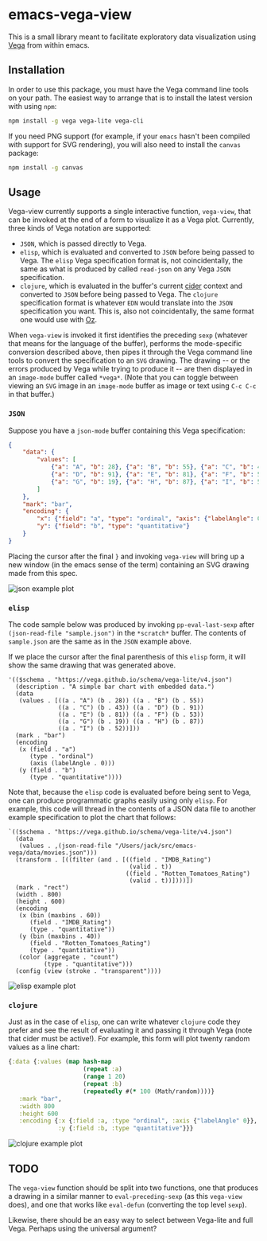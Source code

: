 # emacs-vega-view

This is a small library meant to facilitate exploratory data
visualization using [Vega](https://vega.github.io/vega/) from within
emacs.

## Installation

In order to use this package, you must have the Vega command line
tools on your path. The easiest way to arrange that is to install the
latest version with using `npm`:

```sh
npm install -g vega vega-lite vega-cli
```

If you need PNG support (for example, if your `emacs` hasn't been
compiled with support for SVG rendering), you will also need to
install the `canvas` package:

```sh
npm install -g canvas
```

## Usage

Vega-view currently supports a single interactive function,
`vega-view`, that can be invoked at the end of a form to visualize it
as a Vega plot. Currently, three kinds of Vega notation are supported:

* `JSON`, which is passed directly to Vega.
* `elisp`, which is evaluated and converted to `JSON` before being
  passed to Vega. The `elisp` Vega specification format is, not
  coincidentally, the same as what is produced by called `read-json`
  on any Vega `JSON` specification.
* `clojure`, which is evaluated in the buffer's current
  [cider](https://github.com/clojure-emacs/cider) context and
  converted to `JSON` before being passed to Vega. The `clojure`
  specification format is whatever `EDN` would translate into the
  `JSON` specification you want. This is, also not coincidentally, the
  same format one would use with
  [Oz](https://github.com/metasoarous/oz).

When `vega-view` is invoked it first identifies the preceding `sexp`
(whatever that means for the language of the buffer), performs the
mode-specific conversion described above, then pipes it through the
Vega command line tools to convert the specification to an `SVG`
drawing. The drawing -- or the errors produced by Vega while trying to
produce it -- are then displayed in an `image-mode` buffer called
`*vega*`. (Note that you can toggle between viewing an `SVG` image in
an `image-mode` buffer as image or text using `C-c C-c` in that
buffer.)

### `JSON`

Suppose you have a `json-mode` buffer containing this Vega specification:

``` json
{
    "data": {
        "values": [
            {"a": "A", "b": 28}, {"a": "B", "b": 55}, {"a": "C", "b": 43},
            {"a": "D", "b": 91}, {"a": "E", "b": 81}, {"a": "F", "b": 53},
            {"a": "G", "b": 19}, {"a": "H", "b": 87}, {"a": "I", "b": 52}
        ]
    },
    "mark": "bar",
    "encoding": {
        "x": {"field": "a", "type": "ordinal", "axis": {"labelAngle": 0}},
        "y": {"field": "b", "type": "quantitative"}
    }
}
```

Placing the cursor after the final `}` and invoking `vega-view` will
bring up a new window (in the emacs sense of the term) containing an
SVG drawing made from this spec.

![json example plot](https://raw.githubusercontent.com/appliedsciencestudio/emacs-vega-view/master/json-example.svg?sanitize=true)

### `elisp`

The code sample below was produced by invoking `pp-eval-last-sexp`
after `(json-read-file "sample.json")` in the `*scratch*` buffer. The
contents of `sample.json` are the same as in the `JSON` example above.

If we place the cursor after the final parenthesis of this `elisp`
form, it will show the same drawing that was generated above.

``` emacs-lisp
'(($schema . "https://vega.github.io/schema/vega-lite/v4.json")
  (description . "A simple bar chart with embedded data.")
  (data
   (values . [((a . "A") (b . 28)) ((a . "B") (b . 55))
              ((a . "C") (b . 43)) ((a . "D") (b . 91))
              ((a . "E") (b . 81)) ((a . "F") (b . 53))
              ((a . "G") (b . 19)) ((a . "H") (b . 87))
              ((a . "I") (b . 52))]))
  (mark . "bar")
  (encoding
   (x (field . "a")
      (type . "ordinal")
      (axis (labelAngle . 0)))
   (y (field . "b")
      (type . "quantitative"))))
```

Note that, because the `elisp` code is evaluated before being sent to
Vega, one can produce programmatic graphs easily using only
`elisp`. For example, this code will thread in the contents of a JSON
data file to another example specification to plot the chart that
follows:

``` emacs-lisp
`(($schema . "https://vega.github.io/schema/vega-lite/v4.json")
  (data
   (values . ,(json-read-file "/Users/jack/src/emacs-vega/data/movies.json")))
  (transform . [((filter (and . [((field . "IMDB_Rating")
                                  (valid . t))
                                 ((field . "Rotten_Tomatoes_Rating")
                                  (valid . t))])))])
  (mark . "rect")
  (width . 800)
  (height . 600)
  (encoding
   (x (bin (maxbins . 60))
      (field . "IMDB_Rating")
      (type . "quantitative"))
   (y (bin (maxbins . 40))
      (field . "Rotten_Tomatoes_Rating")
      (type . "quantitative"))
   (color (aggregate . "count")
          (type . "quantitative")))
  (config (view (stroke . "transparent"))))
```

![elisp example plot](https://raw.githubusercontent.com/appliedsciencestudio/emacs-vega-view/master/elisp-example.svg?sanitize=true)

### `clojure`

Just as in the case of `elisp`, one can write whatever `clojure` code
they prefer and see the result of evaluating it and passing it through
Vega (note that cider must be active!). For example, this form will
plot twenty random values as a line chart:

``` clojure
{:data {:values (map hash-map
                     (repeat :a)
                     (range 1 20)
                     (repeat :b)
                     (repeatedly #(* 100 (Math/random))))}
   :mark "bar",
   :width 800
   :height 600
   :encoding {:x {:field :a, :type "ordinal", :axis {"labelAngle" 0}},
              :y {:field :b, :type "quantitative"}}}
```

![clojure example plot](https://raw.githubusercontent.com/appliedsciencestudio/emacs-vega-view/master/clojure-example.svg?sanitize=true)

## TODO

The `vega-view` function should be split into two functions, one that
produces a drawing in a similar manner to `eval-preceding-sexp` (as
this `vega-view` does), and one that works like `eval-defun`
(converting the top level `sexp`).

Likewise, there should be an easy way to select between Vega-lite and
full Vega. Perhaps using the universal argument?
